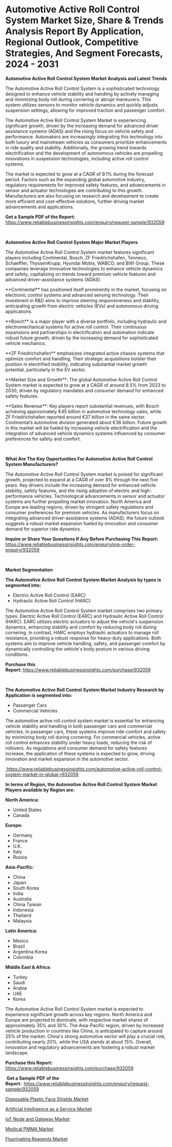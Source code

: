<p><h1>Automotive Active Roll Control System Market Size, Share & Trends Analysis Report By Application, Regional Outlook, Competitive Strategies, And Segment Forecasts, 2024 - 2031</h1></p><p><strong>Automotive Active Roll Control System Market Analysis and Latest Trends</strong></p>
<p><p>The Automotive Active Roll Control System is a sophisticated technology designed to enhance vehicle stability and handling by actively managing and minimizing body roll during cornering or abrupt maneuvers. This system utilizes sensors to monitor vehicle dynamics and quickly adjusts suspension settings, allowing for improved traction and passenger comfort.</p><p>The Automotive Active Roll Control System Market is experiencing significant growth, driven by the increasing demand for advanced driver assistance systems (ADAS) and the rising focus on vehicle safety and performance. Automakers are increasingly integrating this technology into both luxury and mainstream vehicles as consumers prioritize enhancements in ride quality and stability. Additionally, the growing trend towards electrification and the development of autonomous vehicles are propelling innovations in suspension technologies, including active roll control systems.</p><p>The market is expected to grow at a CAGR of 9.1% during the forecast period. Factors such as the expanding global automotive industry, regulatory requirements for improved safety features, and advancements in sensor and actuator technologies are contributing to this growth. Manufacturers are also focusing on research and development to create more efficient and cost-effective solutions, further driving market advancements and applications.</p></p>
<p><strong>Get a Sample PDF of the Report:&nbsp;</strong> <a href="https://www.reliablebusinessinsights.com/enquiry/request-sample/932059?utm_campaign=950&utm_medium=2&utm_source=Github&utm_content=ia&utm_term=25122024&utm_id=automotive-active-roll-control-system">https://www.reliablebusinessinsights.com/enquiry/request-sample/932059</a></p>
<p>&nbsp;</p>
<p><strong>Automotive Active Roll Control System Major Market Players</strong></p>
<p><p>The Automotive Active Roll Control System market features significant players including Continental, Bosch, ZF Friedrichshafen, Tenneco, Schaeffler, ThyssenKrupp, Hyundai Mobis, WABCO, and BWI Group. These companies leverage innovative technologies to enhance vehicle dynamics and safety, capitalizing on trends toward premium vehicle features and advanced driver-assistance systems (ADAS).</p><p>**Continental** has positioned itself prominently in the market, focusing on electronic control systems and advanced sensing technology. Their investment in R&D aims to improve steering responsiveness and stability, anticipating growth from electric vehicles (EVs) and autonomous driving applications.</p><p>**Bosch** is a major player with a diverse portfolio, including hydraulic and electromechanical systems for active roll control. Their continuous expansions and partnerships in electrification and automation indicate robust future growth, driven by the increasing demand for sophisticated vehicle mechanics.</p><p>**ZF Friedrichshafen** emphasizes integrated active chassis systems that optimize comfort and handling. Their strategic acquisitions bolster their position in electrified mobility, indicating substantial market growth potential, particularly in the EV sector.</p><p>**Market Size and Growth**: The global Automotive Active Roll Control System market is expected to grow at a CAGR of around 8.5% from 2023 to 2030, driven by regulatory mandates and consumer demand for enhanced safety features.</p><p>**Sales Revenue**: Key players report substantial revenues, with Bosch achieving approximately €45 billion in automotive technology sales, while ZF Friedrichshafen reported around €37 billion in the same sector. Continental’s automotive division generated about €36 billion. Future growth in this market will be fueled by increasing vehicle electrification and the integration of advanced vehicle dynamics systems influenced by consumer preferences for safety and comfort.</p></p>
<p>&nbsp;</p>
<p><strong>What Are The Key Opportunities For Automotive Active Roll Control System Manufacturers?</strong></p>
<p><p>The Automotive Active Roll Control System market is poised for significant growth, projected to expand at a CAGR of over 8% through the next five years. Key drivers include the increasing demand for enhanced vehicle stability, safety features, and the rising adoption of electric and high-performance vehicles. Technological advancements in sensor and actuator systems are further propelling market innovation. North America and Europe are leading regions, driven by stringent safety regulations and consumer preferences for premium vehicles. As manufacturers focus on integrating advanced driver-assistance systems (ADAS), the future outlook suggests a robust market expansion fueled by innovation and consumer demand for superior ride dynamics.</p></p>
<p><strong>Inquire or Share Your Questions If Any Before Purchasing This Report:</strong> <a href="https://www.reliablebusinessinsights.com/enquiry/pre-order-enquiry/932059?utm_campaign=950&utm_medium=2&utm_source=Github&utm_content=ia&utm_term=25122024&utm_id=automotive-active-roll-control-system">https://www.reliablebusinessinsights.com/enquiry/pre-order-enquiry/932059</a></p>
<p>&nbsp;</p>
<p><strong>Market Segmentation</strong></p>
<p><strong>The Automotive Active Roll Control System Market Analysis by types is segmented into:</strong></p>
<p><ul><li>Electric Active Roll Control (EARC)</li><li>Hydraulic Active Roll Control (HARC)</li></ul></p>
<p><p>The Automotive Active Roll Control System market comprises two primary types: Electric Active Roll Control (EARC) and Hydraulic Active Roll Control (HARC). EARC utilizes electric actuators to adjust the vehicle's suspension dynamics, enhancing stability and comfort by reducing body roll during cornering. In contrast, HARC employs hydraulic actuators to manage roll resistance, providing a robust response for heavy-duty applications. Both systems aim to improve vehicle handling, safety, and passenger comfort by dynamically controlling the vehicle's body posture in various driving conditions.</p></p>
<p><strong>Purchase this Report:&nbsp;</strong><a href="https://www.reliablebusinessinsights.com/purchase/932059?utm_campaign=950&utm_medium=2&utm_source=Github&utm_content=ia&utm_term=25122024&utm_id=automotive-active-roll-control-system">https://www.reliablebusinessinsights.com/purchase/932059</a></p>
<p>&nbsp;</p>
<p><strong>The Automotive Active Roll Control System Market Industry Research by Application is segmented into:</strong></p>
<p><ul><li>Passenger Cars</li><li>Commercial Vehicles</li></ul></p>
<p><p>The automotive active roll control system market is essential for enhancing vehicle stability and handling in both passenger cars and commercial vehicles. In passenger cars, these systems improve ride comfort and safety by minimizing body roll during cornering. For commercial vehicles, active roll control enhances stability under heavy loads, reducing the risk of rollovers. As regulations and consumer demand for safety features increase, the application of these systems is expected to grow, driving innovation and market expansion in the automotive sector.</p></p>
<p><a href="https://www.reliablebusinessinsights.com/automotive-active-roll-control-system-market-in-global-r932059?utm_campaign=950&utm_medium=2&utm_source=Github&utm_content=ia&utm_term=25122024&utm_id=automotive-active-roll-control-system">&nbsp;https://www.reliablebusinessinsights.com/automotive-active-roll-control-system-market-in-global-r932059</a></p>
<p><strong>In terms of Region, the Automotive Active Roll Control System Market Players available by Region are:</strong></p>
<p>
    <p> <strong> North America: </strong>
        <ul>
            <li>United States</li>
            <li>Canada</li>
        </ul>
        </p> 
    <p> <strong> Europe: </strong>
        <ul>
            <li>Germany</li>
            <li>France</li>
            <li>U.K.</li>
            <li>Italy</li>
            <li>Russia</li>
        </ul>
        </p> 
    <p> <strong> Asia-Pacific: </strong>
        <ul>
            <li>China</li>
            <li>Japan</li>
            <li>South Korea</li>
            <li>India</li>
            <li>Australia</li>
            <li>China Taiwan</li>
            <li>Indonesia</li>
            <li>Thailand</li>
            <li>Malaysia</li>
        </ul>
        </p> 
    <p> <strong> Latin America: </strong>
        <ul>
            <li>Mexico</li>
            <li>Brazil</li>
            <li>Argentina Korea</li>
            <li>Colombia</li>
        </ul>
        </p> 
    <p> <strong> Middle East & Africa: </strong>
        <ul>
            <li>Turkey</li>
            <li>Saudi</li>
            <li>Arabia</li>
            <li>UAE</li>
            <li>Korea</li>
        </ul>
    </p>
    </p>
<p><p>The Automotive Active Roll Control System market is expected to experience significant growth across key regions. North America and Europe are projected to dominate, with respective market shares of approximately 35% and 30%. The Asia-Pacific region, driven by increased vehicle production in countries like China, is anticipated to capture around 25% of the market. China's strong automotive sector will play a crucial role, contributing nearly 20%, while the USA stands at about 15%. Overall, innovation and regulatory advancements are fostering a robust market landscape.</p></p>
<p><strong>Purchase this Report: </strong><a href="https://www.reliablebusinessinsights.com/purchase/932059?utm_campaign=950&utm_medium=2&utm_source=Github&utm_content=ia&utm_term=25122024&utm_id=automotive-active-roll-control-system">https://www.reliablebusinessinsights.com/purchase/932059</a></p>
<p>&nbsp;<strong>Get a Sample PDF of the Report:&nbsp;&nbsp;</strong><a href="https://www.reliablebusinessinsights.com/enquiry/request-sample/932059?utm_campaign=950&utm_medium=2&utm_source=Github&utm_content=ia&utm_term=25122024&utm_id=automotive-active-roll-control-system">https://www.reliablebusinessinsights.com/enquiry/request-sample/932059</a></p>
<p><strong></strong></p>
<p><p><a href="https://www.linkedin.com/pulse/analyzing-disposable-plastic-face-shields-market-worth-projected-hensc?utm_campaign=950&utm_medium=2&utm_source=Github&utm_content=ia&utm_term=25122024&utm_id=automotive-active-roll-control-system">Disposable Plastic Face Shields Market</a></p><p><a href="https://github.com/flnordan65e0/Market-Research-Report-List-1/blob/main/artificial-intelligence-as-a-service-market.md?utm_campaign=950&utm_medium=2&utm_source=Github&utm_content=ia&utm_term=25122024&utm_id=automotive-active-roll-control-system">Artificial Intelligence as a Service Market</a></p><p><a href="https://github.com/lindaopodray/Market-Research-Report-List-1/blob/main/iot-node-and-gateway-market.md?utm_campaign=950&utm_medium=2&utm_source=Github&utm_content=ia&utm_term=25122024&utm_id=automotive-active-roll-control-system">IoT Node and Gateway Market</a></p><p><a href="https://www.linkedin.com/pulse/future-medical-pmma-market-expected-cagr-135-over-2024-2031-scthc?utm_campaign=950&utm_medium=2&utm_source=Github&utm_content=ia&utm_term=25122024&utm_id=automotive-active-roll-control-system">Medical PMMA Market</a></p><p><a href="https://www.linkedin.com/pulse/p-factrackr-ho6he?utm_campaign=950&utm_medium=2&utm_source=Github&utm_content=ia&utm_term=25122024&utm_id=automotive-active-roll-control-system">Fluorinating Reagents Market</a></p></p>